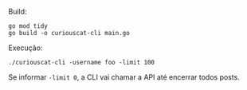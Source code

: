 Build:
```
go mod tidy
go build -o curiouscat-cli main.go
```

Execução:
```shell
./curiouscat-cli -username foo -limit 100
```

Se informar `-limit 0`, a CLI vai chamar a API até encerrar todos posts.
